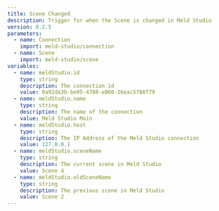 ```yaml
---
title: Scene Changed
description: Trigger for when the Scene is changed in Meld Studio
version: 0.2.5
parameters:
  - name: Connection
    import: meld-studio/connection
  - name: Scene
    import: meld-studio/scene
variables:
  - name: meldStudio.id
    type: string
    description: The connection id
    value: 0a92da3b-be05-4780-a960-26eac5788f79
  - name: meldStudio.name
    type: string
    description: The name of the connection
    value: Meld Studio Main
  - name: meldStudio.host
    type: string
    description: The IP Address of the Meld Studio connection
    value: 127.0.0.1
  - name: meldStudio.sceneName
    type: string
    description: The current scene in Meld Studio
    value: Scene 4
  - name: meldStudio.oldSceneName
    type: string
    description: The previous scene in Meld Studio
    value: Scene 2
---
```

